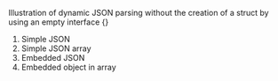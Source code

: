 Illustration of dynamic JSON parsing without the creation of a struct by using an empty interface {}  
1. Simple JSON  
2. Simple JSON array  
3. Embedded JSON  
4. Embedded object in array  